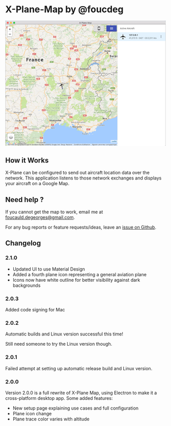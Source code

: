 # X-Plane-Map by @foucdeg

![](./screenshot.png)

## How it Works

X-Plane can be configured to send out aircraft location data over the network.
This application listens to those network exchanges and displays your aircraft on a Google Map.

## Need help ?

If you cannot get the map to work, email me at foucauld.degeorges@gmail.com.

For any bug reports or feature requests/ideas, leave an [issue on Github](https://github.com/foucdeg/x-plane-map-electron/issues).

## Changelog

### 2.1.0

- Updated UI to use Material Design
- Added a fourth plane icon representing a general aviation plane
- Icons now have white outline for better visibility against dark backgrounds

### 2.0.3

Added code signing for Mac

### 2.0.2

Automatic builds and Linux version successful this time!

Still need someone to try the Linux version though.

### 2.0.1

Failed attempt at setting up automatic release build and Linux version.

### 2.0.0

Version 2.0.0 is a full rewrite of X-Plane Map, using Electron to make it a cross-platform desktop app.
Some added features:

 - New setup page explaining use cases and full configuration
 - Plane icon change
 - Plane trace color varies with altitude
